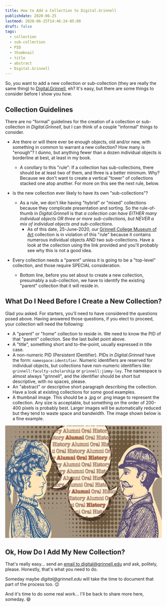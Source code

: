 ```yaml
---
title: How to Add a Collection to Digital.Grinnell
publishdate: 2020-06-25
lastmod: 2020-06-25T14:46:24-05:00
draft: false
tags:
  - collection
  - sub-collection
  - PID
  - thumbnail
  - title
  - abstract
  - Digital.Grinnell
---
```


So, you want to add a new collection or sub-collection (they are really the same thing) to [Digital.Grinnell](https://digital.grinnell.edu), eh?  It's easy, but there are some things to consider before I show you how.

## Collection Guidelines

There are no "formal" guidelines for the creation of a collection or sub-collection in _Digital.Grinnell_, but I can think of a couple "informal" things to consider.

  - Are there or will there ever be enough objects, old and/or new, with something in common to warrant a new collection?  How many is "enough"? I dunno, but anything fewer than a dozen individual objects is borderline at best, at least in my book.
    - A corollary to this "rule": If a collection has sub-collections, there should be at least two of them, and three is a better minimum.  Why? Because we don't want to create a vertical "tower" of collections stacked one atop another. For more on this see the next rule, below.

  - Is the new collection ever likely to have its own "sub-collections"?
    - As a rule, we don't like having "hybrid" or "mixed" collections because they complicate presentation and sorting. So the rule-of-thumb in _Digital.Grinnell_ is that _a collection can have EITHER many individual objects OR three or more sub-collections, but NEVER a mix of individual objects and sub-collections_.
      - As of this date, 25-June-2020, our [Grinnell College Museum of Art](https://digital.grinnell.edu/islandora/object/grinnell:faulconer) collection is in violation of this "rule" because it contains numerous individual objects AND two sub-collections.  Have a look at the collection using the link provided and you'll probably see why this is not a good idea.

  - Every collection needs a "parent" unless it is going to be a "top-level" collection, and those require SPECIAL consideration.
    - Bottom line, before you set about to create a new collection, presumably a sub-collection, we have to identify the existing "parent" collection that it will reside in.

## What Do I Need Before I Create a New Collection?

Glad you asked. For starters, you'll need to have considered the questions posed above. Having answered those questions, if you elect to proceed, your collection will need the following:

  - A "parent" or "home" collection to reside in. We need to know the PID of that "parent" collection. See the last bullet point above.
  - A "title", something short and to-the-point, usually expressed in title case.
  - A non-numeric PID (Persistent IDentifier). PIDs in _Digital.Grinnell_ have the form: `namespace:identifier`. Numeric identifiers are reserved for individual objects, but collections have non-numeric identifiers like: `grinnell:faculty-scholarship` or `grinnell:jimmy-ley`. The namespace is almost always "grinnell", and the identifier should be short but descriptive, with no spaces, please.
  - An "abstract" or descriptive short paragraph describing the collection. Have a look at existing collections for some good examples.
  - A thumbnail image. This should be a .jpg or .png image to represent the collection. Any size is acceptable, but something on the order of 200-400 pixels is probably best. Larger images will be automatically reduced but they tend to waste space and bandwidth.  The image shown below is a fine example.

![AOH Thumbnail](/images/post-084/aoh-thumbnail.png "Example Collection Thumbnail")

## Ok, How Do I Add My New Collection?

That's really easy... send an [email to digital@grinnell.edu](mailto:digital@grinnell.edu) and ask, politely, please. Honestly, that's what you need to do.

Someday maybe _digital@grinnell.edu_ will take the time to document that part of the process too.  :wink:


And it's time to do some real work... I'll be back to share more here, someday.  :smile:
